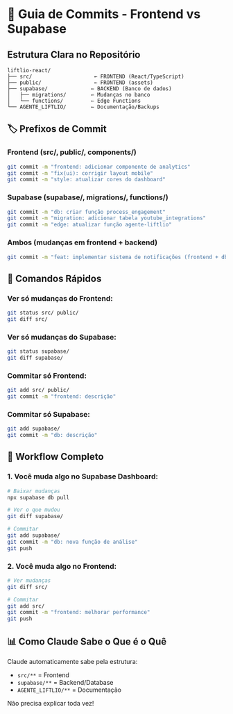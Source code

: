 # 🎯 Guia de Commits - Frontend vs Supabase

## Estrutura Clara no Repositório

```
liftlio-react/
├── src/                    ← FRONTEND (React/TypeScript)
├── public/                 ← FRONTEND (assets)
├── supabase/              ← BACKEND (Banco de dados)
│   ├── migrations/        ← Mudanças no banco
│   └── functions/         ← Edge Functions
└── AGENTE_LIFTLIO/        ← Documentação/Backups
```

## 🏷️ Prefixos de Commit

### Frontend (src/, public/, components/)
```bash
git commit -m "frontend: adicionar componente de analytics"
git commit -m "fix(ui): corrigir layout mobile"
git commit -m "style: atualizar cores do dashboard"
```

### Supabase (supabase/, migrations/, functions/)
```bash
git commit -m "db: criar função process_engagement"
git commit -m "migration: adicionar tabela youtube_integrations"
git commit -m "edge: atualizar função agente-liftlio"
```

### Ambos (mudanças em frontend + backend)
```bash
git commit -m "feat: implementar sistema de notificações (frontend + db)"
```

## 🚀 Comandos Rápidos

### Ver só mudanças do Frontend:
```bash
git status src/ public/
git diff src/
```

### Ver só mudanças do Supabase:
```bash
git status supabase/
git diff supabase/
```

### Commitar só Frontend:
```bash
git add src/ public/
git commit -m "frontend: descrição"
```

### Commitar só Supabase:
```bash
git add supabase/
git commit -m "db: descrição"
```

## 🔄 Workflow Completo

### 1. Você muda algo no Supabase Dashboard:
```bash
# Baixar mudanças
npx supabase db pull

# Ver o que mudou
git diff supabase/

# Commitar
git add supabase/
git commit -m "db: nova função de análise"
git push
```

### 2. Você muda algo no Frontend:
```bash
# Ver mudanças
git diff src/

# Commitar
git add src/
git commit -m "frontend: melhorar performance"
git push
```

## 📊 Como Claude Sabe o Que é o Quê

Claude automaticamente sabe pela estrutura:
- `src/**` = Frontend
- `supabase/**` = Backend/Database
- `AGENTE_LIFTLIO/**` = Documentação

Não precisa explicar toda vez!